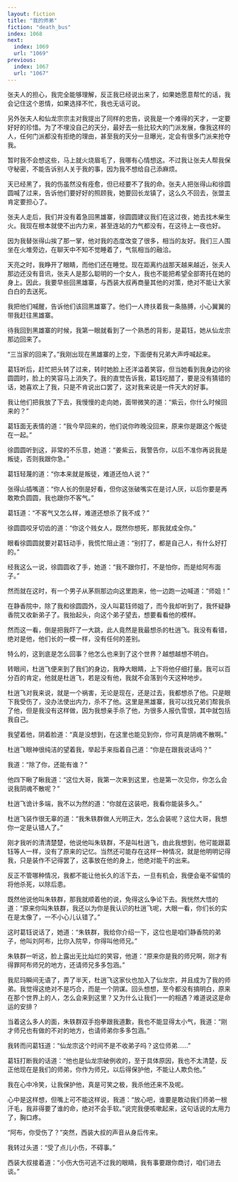 ```yaml
---
layout: fiction
title: "我的师弟"
fiction: "death_bus"
index: 1068
next:
  index: 1069
  url: "1069"
previous:
  index: 1067
  url: "1067"
---
```

张夫人的担心，我完全能够理解，反正我已经说出来了，如果她愿意帮忙的话，我会记住这个恩情，如果选择不忙，我也无话可说。

另外张夫人和仙龙宗宗主对我提出了同样的忠告，说我是一个难得的天才，一定要好好的珍惜。为了不埋没自己的天分，最好去一些比较大的门派发展，像我这样的人，任何门派都没有拒绝的理由，甚至我的天分一旦曝光，定会有很多门派来抢夺我。

暂时我不会想这些，马上就火烧眉毛了，我哪有心情想这。不过我让张夫人帮我保守秘密，不能告诉别人关于我的事，因为我不想给自己添麻烦。

天已经黑了，我的伤虽然没有痊愈，但已经要不了我的命。张夫人把张得山和徐圆圆喊了过来，告诉他们要好好的照顾我，她要回长龙镇了，这么久不回去，张盟主肯定要担心了。

张夫人走后，我们并没有着急回黑雄寨，徐圆圆建议我们在这过夜，她去找木柴生火。我现在根本就使不出内力来，甚至连站的力气都没有，在这待上一夜也好。

因为我替张得山挨了那一掌，他对我的态度改变了很多，相当的友好。我们三人围坐在火堆旁边，在聊天中不知不觉睡着了，气氛相当的融洽。

天亮之时，我睁开了眼睛，而他们还在睡觉。现在距离约战那天越来越近，张夫人那边还没有音讯，张夫人是那么聪明的一个女人，我也不能把希望全部寄托在她的身上。因此，我要早些回黑雄寨，与西装大叔再商量其他的对策，绝对不能让大家白白的去送死。

我把他们喊醒，告诉他们该回黑雄寨了。他们一人搀扶着我一条胳膊，小心翼翼的带我赶往黑雄寨。

待我回到黑雄寨的时候，我第一眼就看到了一个熟悉的背影，是葛钰，她从仙龙宗那边回来了。

“三当家的回来了。”我刚出现在黑雄寨的上空，下面便有兄弟大声呼喊起来。

葛钰听后，赶忙把头转了过来，转时她脸上还洋溢着笑容，但当她看到我身边的徐圆圆时，脸上的笑容马上消失了。我的直觉告诉我，葛钰吃醋了，要是没有猜错的话，她喜欢上了我，只是不肯说出口罢了，这对我来说是一件天大的好事。

我让他们把我放了下去，我慢慢的走向她，面带微笑的道：“紫云，你什么时候回来的？”

葛钰面无表情的道：“我今早回来的，他们说你昨晚没回来，原来你是跟这个叛徒在一起。”

徐圆圆听到这，非常的不乐意，她道：“姜紫云，我警告你，以后不准你再说我是叛徒，否则我跟你急。”

葛钰轻蔑的道：“你本来就是叛徒，难道还怕人说？”

张得山插嘴道：“你人长的倒是好看，但你这张破嘴实在是讨人厌，以后你要是再敢欺负圆圆，我也跟你不客气。”

葛钰道：“不客气又怎么样，难道还想杀了我不成？”

徐圆圆咬牙切齿的道：“你这个贱女人，既然你想死，那我就成全你。”

眼看徐圆圆就要对葛钰动手，我慌忙阻止道：“别打了，都是自己人，有什么好打的。”

经我这么一说，徐圆圆收了手，她道：“我不跟你打，不是怕你，而是给阿布面子。”

然而就在这时，有一个男子从茅厕那边向这里跑来，他一边跑一边喊道：“师姐！”

在静香院中，除了我和徐圆圆外，没人叫葛钰师姐了，而今我却听到了，我怀疑静香院又收新弟子了。我抬起头，向这个弟子望去，想要看看他的模样。

然而这一看，倒是把我吓了一大跳，此人竟然是我最想杀的杜逍飞。我没有看错，绝对是他，他们长的一模一样，没有任何的差别。

特么的，这到底是怎么回事？他怎么也来到了这个世界？越想越想不明白。

转眼间，杜逍飞便来到了我们的身边，我睁大眼睛，上下将他仔细打量。我可以百分百的肯定，他就是杜逍飞，若是没有他，我就不会落到今天这种地步。

杜逍飞对我来说，就是一个祸害，无论是现在，还是过去，我都想杀了他。只是眼下我受伤了，没办法使出内力，杀不了他。这里是黑雄寨，我可以找兄弟们帮我杀了他，但是我没有这样做，因为我想亲手杀了他，为很多人报仇雪恨，其中就包括我自己。

我望着他，阴着脸道：“真是没想到，在这里也能见到你，你可真是阴魂不散啊。”

杜逍飞眼神很纯洁的望着我，举起手来指着自己道：“你是在跟我说话吗？”

我道：“除了你，还能有谁？”

他四下瞅了瞅我道：“这位大哥，我第一次来到这里，也是第一次见你，你怎么会说我阴魂不散呢？”

杜逍飞诡计多端，我不以为然的道：“你就在这装吧，我看你能装多久。”

杜逍飞装作很无辜的道：“我朱轶群做人光明正大，怎么会装呢？这位大哥，我想你一定是认错人了。”

刚才我听的清清楚楚，他说他叫朱轶群，不是叫杜逍飞，由此我想到，他可能跟葛钰等人一样，没有了原来的记忆。当然还可能存在这样一种情况，就是他明明记得我，只是装作不记得罢了，这事放在他的身上，他绝对能干的出来。

反正不管哪种情况，我都不能让他长久的活下去，一旦有机会，我便会毫不留情的将他杀死，以除后患。

既然他说他叫朱轶群，那我就顺着他的说，免得这么争论下去。我恍然大悟的道：“原来你叫朱轶群，我还以为你是我认识的杜逍飞呢，大眼一看，你们长的实在是太像了，一不小心儿认错了。”

这时葛钰说话了，她道：“朱轶群，我给你介绍一下，这位也是咱们静香院的弟子，他叫刘阿布，比你入院早，你得叫他师兄。”

朱轶群一听这，脸上露出无比灿烂的笑容，他道：“原来你是我的师兄啊，刚才有得罪阿布师兄的地方，还请师兄多多包涵。”

我尼玛瞬间无语了，弄了半天，杜逍飞这家伙也加入了仙龙宗，并且成为了我的师弟。我觉得这绝对不是巧合，而是一个阴谋。回头想想，至今都没有搞明白，原来在那个世界上的人，怎么会来到这里？又为什么让我们一一的相遇？难道说这是命运的安排？

当着这么多人的面，朱轶群双手抱拳跟我道歉，我也不能显得太小气，我道：“刚才师兄也有做的不对的地方，也请师弟你多多包涵。”

我转而问葛钰道：“仙龙宗这个时间不是不收弟子吗？这位师弟……”

葛钰打断我的话道：“他也是仙龙宗破例收的，至于具体原因，我也不太清楚，反正他现在是我们的师弟，你作为师兄，以后得保护他，不能让人欺负他。”

我在心中冷笑，让我保护他，真是可笑之极，我杀他还来不及呢。

心中是这样想，但嘴上可不能这样说，我道：“放心吧，谁要是敢动我们师弟一根汗毛，我非得要了谁的命，绝对不会手软。”说完我便咳嗽起来，这句话说的太用力了，胸口疼。

“阿布，你受伤了？”突然，西装大叔的声音从身后传来。

我转过头道：“受了点儿小伤，不碍事。”

西装大叔接着道：“小伤大伤可逃不过我的眼睛，我有事要跟你商讨，咱们进去谈。”
